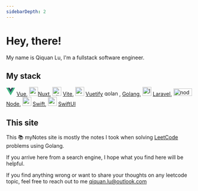 ```yaml
---
sidebarDepth: 2
---
```


# Hey, there!
 
My name is Qiquan Lu, I'm a fullstack software engineer.

## My stack
<svg class="logo" viewBox="0 0 128 128" width="24" height="24" data-v-1c32dc7e=""><path fill="#42b883" d="M78.8,10L64,35.4L49.2,10H0l64,110l64-110C128,10,78.8,10,78.8,10z" data-v-1c32dc7e=""></path><path fill="#35495e" d="M78.8,10L64,35.4L49.2,10H25.6L64,76l38.4-66H78.8z" data-v-1c32dc7e=""></path></svg> [Vue](https://vuejs.org/),
<img src="https://nuxtjs.org/design-kit/colored-logo.svg" alt="nuxtjs logo" height="24" width="24"/>[Nuxt](https://nuxtjs.org/),
<img src="https://vitejs.dev/logo.svg" alt="vite logo" height="24" width="24"/>
[Vite](https://vitejs.dev/),
<img src="https://cdn.vuetifyjs.com/docs/images/logos/vuetify-logo-light.svg" alt="vuetify logo" height="24" width="24"/>
[Vuetify](https://vuetifyjs.com/)
<img src="https://go.dev/images/go-logo-blue.svg" alt="golang logo" height="15" width="40"/>,
[Golang](https://go.dev/),
<img src="https://laravel.com/img/logomark.min.svg" alt="laravel logo" height="24" width="24"/>
[Laravel](https://laravel.com/),
<img src="https://nodejs.org/static/images/logos/nodejs-new-pantone-black.svg" alt="nodejs logo" height="20" width="50"/>
[Node](https://nodejs.org/en/),
<img src="https://developer.apple.com/assets/elements/icons/swift/swift-64x64_2x.png" alt="swift logo" height="24" width="24"/>
 [Swift](https://developer.apple.com/swift/),
 <img src="https://developer.apple.com/assets/elements/icons/swiftui/swiftui-96x96_2x.png" alt="swift logo" height="24" width="24"/>
 [SwiftUI](https://developer.apple.com/xcode/swiftui/)


## This site
This 📚 myNotes site is mostly the notes I took when solving [LeetCode](https://leetcode.com/problemset/all/) problems using Golang. 

If you arrive here from a search engine, I hope what you find here will be helpful.

If you find anything wrong or want to share your thoughts on any leetcode topic, feel free to reach out to me qiquan.lu@outlook.com

